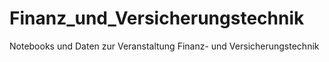 # Finanz_und_Versicherungstechnik
Notebooks und Daten zur Veranstaltung Finanz- und Versicherungstechnik
